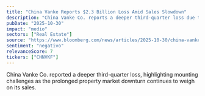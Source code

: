 ```yaml
---
title: "China Vanke Reports $2.3 Billion Loss Amid Sales Slowdown"
description: "China Vanke Co. reports a deeper third-quarter loss due to the ongoing property market downturn affecting its sales."
pubDate: "2025-10-30"
impact: "medio"
sectors: ["Real Estate"]
source: "https://www.bloomberg.com/news/articles/2025-10-30/china-vanke-reports-2-3-billion-loss-amid-sales-slowdown"
sentiment: "negativo"
relevanceScore: 7
tickers: ["CHNVKF"]
---
```


China Vanke Co. reported a deeper third-quarter loss, highlighting mounting challenges as the prolonged property market downturn continues to weigh on its sales.
